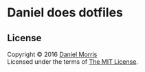 # Daniel does dotfiles

## License

Copyright © 2016 [Daniel Morris](https://github.com/unfunco)  
Licensed under the terms of [The MIT License](LICENSE.md).
